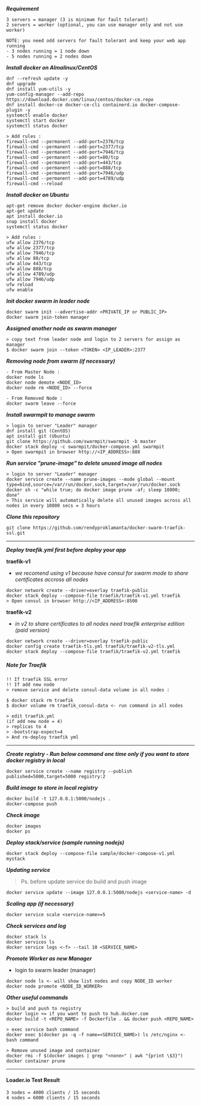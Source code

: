 ***Requirement***

```
3 servers = manager (3 is minimum for fault tolerant)
2 servers = worker (optional, you can use manager only and not use worker)

NOTE: you need odd servers for fault tolerant and keep your web app running
- 3 nodes running = 1 node down
- 5 nodes running = 2 nodes down
```

***Install docker on Almalinux/CentOS***

```
dnf --refresh update -y
dnf upgrade
dnf install yum-utils -y
yum-config-manager --add-repo https://download.docker.com/linux/centos/docker-ce.repo
dnf install docker-ce docker-ce-cli containerd.io docker-compose-plugin -y
systemctl enable docker
systemctl start docker
systemctl status docker
```

```
> Add rules :
firewall-cmd --permanent --add-port=2376/tcp
firewall-cmd --permanent --add-port=2377/tcp
firewall-cmd --permanent --add-port=7946/tcp
firewall-cmd --permanent --add-port=80/tcp
firewall-cmd --permanent --add-port=443/tcp
firewall-cmd --permanent --add-port=888/tcp
firewall-cmd --permanent --add-port=7946/udp
firewall-cmd --permanent --add-port=4789/udp
firewall-cmd --reload
```

***Install docker on Ubuntu***

```
apt-get remove docker docker-engine docker.io
apt-get update
apt install docker.io
snap install docker
systemctl status docker
```

```
> Add rules :
ufw allow 2376/tcp
ufw allow 2377/tcp 
ufw allow 7946/tcp
ufw allow 80/tcp
ufw allow 443/tcp
ufw allow 888/tcp
ufw allow 4789/udp
ufw allow 7946/udp
ufw reload
ufw enable
```

***Init docker swarm in leader node***

```
docker swarm init --advertise-addr <PRIVATE_IP or PUBLIC_IP>
docker swarm join-token manager
```


***Assigned another node as swarm manager***

```
> copy text from leader node and login to 2 servers for assign as manager
$ docker swarm join --token <TOKEN> <IP_LEADER>:2377
```

***Removing node from swarm (if necessary)***
```
- From Master Node :
docker node ls
docker node demote <NODE_ID>
docker node rm <NODE_ID> --force

- From Removed Node :
docker swarm leave --force
```

***Install swarmpit to manage swarm***

```
> login to server "Leader" manager
dnf install git (CentOS)
apt install git (Ubuntu)
git clone https://github.com/swarmpit/swarmpit -b master
docker stack deploy -c swarmpit/docker-compose.yml swarmpit
> Open swarmpit in browser http://<IP_ADDRESS>:888
```

***Run service "prune-image" to delete unused image all nodes***

```
> login to server "Leader" manager
docker service create --name prune-images --mode global --mount type=bind,source=/var/run/docker.sock,target=/var/run/docker.sock docker sh -c "while true; do docker image prune -af; sleep 10800; done"
> This service will automatically delete all unused images across all nodes in every 10800 secs = 3 hours
```

***Clone this repository***
```
git clone https://github.com/rendyproklamanta/docker-swarm-traefik-ssl.git
```

<hr>

***Deploy traefik.yml first before deploy your app***

**traefik-v1**
* *we recomend using v1 because have consul for swarm mode to share certificates accross all nodes*
```
docker network create --driver=overlay traefik-public
docker stack deploy --compose-file traefik/traefik-v1.yml traefik
> Open consul in browser http://<IP_ADDRESS>:8500
```

**traefik-v2**
* *in v2 to share certificates to all nodes need traefik enterprise edition (paid version)*
```
docker network create --driver=overlay traefik-public
docker config create traefik-tls.yml traefik/traefik-v2-tls.yml
docker stack deploy --compose-file traefik/traefik-v2.yml traefik
```

##### Note for Traefik
```
!! If traefik SSL error
!! If add new node
> remove service and delete consul-data volume in all nodes :

$ docker stack rm traefik
$ docker volume rm traefik_consul-data <- run command in all nodes

> edit traefik.yml 
(if add new node = 4)
> replicas to 4 
> -bootstrap-expect=4
> And re-deploy traefik yml
```

<hr>

***Create registry - Run below command one time only if you want to store docker registry in local***

```
docker service create --name registry --publish published=5000,target=5000 registry:2
```

***Build image to store in local registry***

```
docker build -t 127.0.0.1:5000/nodejs .
docker-compose push
```

***Check image***

```
docker images
docker ps
```

***Deploy stack/service (sample running nodejs)***

```
docker stack deploy --compose-file sample/docker-compose-v1.yml mystack
```

***Updating service***
> Ps. before update service do build and push image

```
docker service update --image 127.0.0.1:5000/nodejs <service-name> -d
```

***Scaling app (if necessary)***

```
docker service scale <service-name>=5
```

***Check services and log***

```
docker stack ls
docker services ls
docker service logs <-f> --tail 10 <SERVICE_NAME>
```

***Promote Worker as new Manager***
- login to swarm leader (manager)
```
docker node ls <- will show list nodes and copy NODE_ID worker
docker node promote <NODE_ID_WORKER>
```

***Other useful commands***
```
> build and push to registry
docker login <= if you want to push to hub.docker.com
docker build -t <REPO_NAME> -f Dockerfile . && docker push <REPO_NAME>

> exec service bash command
docker exec $(docker ps -q -f name=<SERVICE_NAME>) ls /etc/nginx <- bash command

> Remove unused image and container
docker rmi -f $(docker images | grep "<none>" | awk "{print \$3}")
docker container prune
```
<hr>

#### Loader.io Test Result
```
3 nodes = 4000 clients / 15 seconds
4 nodes = 6000 clients / 15 seconds
```